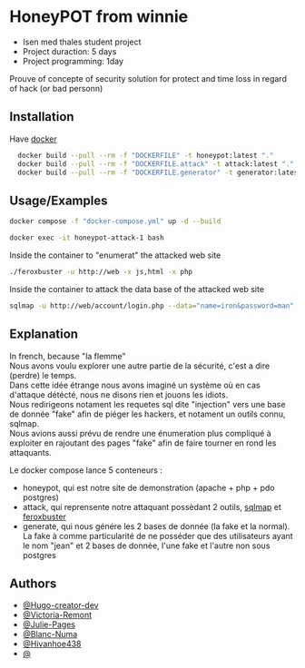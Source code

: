 # HoneyPOT from winnie
- Isen med thales student project  
- Project duraction: 5 days 
- Project programming: 1day

Prouve of concepte of security solution for protect and time loss in regard of hack (or bad personn)


## Installation

Have [docker](https://docs.docker.com/engine/install/)

```bash
  docker build --pull --rm -f "DOCKERFILE" -t honeypot:latest "."
  docker build --pull --rm -f "DOCKERFILE.attack" -t attack:latest "."
  docker build --pull --rm -f "DOCKERFILE.generator" -t generator:latest "."
```
    
## Usage/Examples

```bash
docker compose -f "docker-compose.yml" up -d --build
```
```bash
docker exec -it honeypot-attack-1 bash
```
Inside the container to "enumerat" the attacked web site
```bash
./feroxbuster -u http://web -x js,html -x php
```
Inside the container to attack the data base of the attacked web site
```bash
sqlmap -u http://web/account/login.php --data="name=iron&password=man" --method POST --dump
```


## Explanation
In french, because "la flemme"  
Nous avons voulu explorer une autre partie de la sécurité, c'est a dire (perdre) le temps.  
Dans cette idée étrange nous avons imaginé un système où en cas d'attaque détécté, nous ne disons rien et jouons les idiots.  
Nous redirigeons notament les requetes sql dite "injection" vers une base de donnée "fake" afin de piéger les hackers, et notament un outils connu, sqlmap.  
Nous avions aussi prévu de rendre une énumeration plus compliqué à exploiter en rajoutant des pages "fake" afin de faire tourner en rond les attaquants.

Le docker compose lance 5 conteneurs :
- honeypot, qui est notre site de demonstration (apache + php + pdo postgres)
- attack, qui reprensente notre attaquant possèdant 2 outils, [sqlmap](https://sqlmap.org/) et [feroxbuster](https://github.com/epi052/feroxbuster)
- generate, qui nous génére les 2 bases de donnée (la fake et la normal). La fake à comme particularité de ne posséder que des utilisateurs ayant le nom "jean"
et 2 bases de donnée, l'une fake et l'autre non sous postgres 


## Authors

- [@Hugo-creator-dev](https://github.com/Hugo-creator-dev)
- [@Victoria-Remont](https://github.com/Victoria-Remont)
- [@Julie-Pages](https://github.com/Julie-Pages)
- [@Blanc-Numa](https://github.com/Blanc-Numa)
- [@Hivanhoe438](https://github.com/Hivanhoe438)
- [@](https://github.com/)